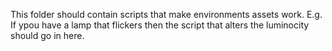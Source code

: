 This folder should contain scripts that make environments assets work. 
E.g. If ypou have a lamp that flickers then the script that alters the luminocity should go in here. 